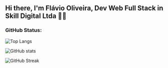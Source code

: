 ## Hi there, I'm Flávio Oliveira, Dev Web Full Stack in Skill Digital Ltda 👋🏿

### GitHub Status:

![Top Langs](https://github-readme-stats.vercel.app/api/top-langs/?username=flavio-skilldigital&theme=yeblu&layout=donut-vertical&langs_count=8)

![GitHub stats](https://github-readme-stats.vercel.app/api?username=flavio-skilldigital&show_icons=true&theme=yeblu)

![GitHub Streak](https://github-readme-streak-stats.herokuapp.com?user=flavio-skilldigital&theme=yeblu&hide_border=true&mode=weekly)
